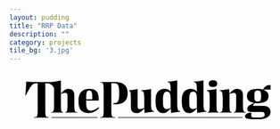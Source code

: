 ```yaml
---
layout: pudding
title: "RRP Data"
description: ""
category: projects
tile_bg: '3.jpg'
---
```


<div class="rrp-pudding">
  <header>
  <a href="https://pudding.cool/" target="_blank" class="logo">
    <!--?xml version="1.0" encoding="utf-8"?-->
    <svg version="1.1" id="Layer_1" xmlns="http://www.w3.org/2000/svg" xmlns:xlink="http://www.w3.org/1999/xlink" x="0px" y="0px" viewBox="0 0 340 60" enable-background="new 0 0 360 70" xml:space="preserve">
      <g>
        <path d="M47.759,56.812c-2.5-0.199-15.501-0.199-18.001,0v-0.449l2.05-0.301c1.8-0.25,2.45-1.35,2.45-9.351V15.061h-1.85
          c-3.6,0-5.55,1.75-9.701,9.4l-2.85,5.25h-0.5c0.3-3.2,0.95-13.25,1.05-16.601l0.05-0.05c1.8,0.15,9.3,0.5,11.101,0.5h17.551
          c2.3,0,11.05-1.45,13.201-2.15l0.05,0.05v15.852h0.25l0.95-1.101c2.9-3.35,5.3-4.4,8-4.4c4.45,0,7.05,2.351,7.05,7.45v11.551
          c0,7.65,0.75,8.851,2.65,9.201l1.1,0.2v0.449c-2.35-0.199-12.401-0.199-14.751,0v-0.449l0.5-0.15c1.55-0.45,2.25-1.351,2.25-9.251
          v-10.7c0-2.5-0.9-3.4-3.05-3.4c-0.8,0-1.75,0.2-3.15,0.65l-1.8,0.55v12.9c0,7.9,0.6,8.801,2.2,9.251l0.55,0.15v0.449
          c-2.35-0.199-12.401-0.199-14.751,0v-0.449l1.05-0.2c1.95-0.351,2.7-1.551,2.7-9.201V20.811c-2.45-4.6-5.15-5.75-8.65-5.75h-1.95
          v31.651c0,8.001,0.6,9.051,2.4,9.351l1.85,0.301V56.812z M51.009,56.163h55.653v0.649H51.009V56.163z M96.012,51.062
          c-8.551,0-12.301-4.55-12.301-13.801v-1.7c0-8.851,4.3-13.751,13.301-13.751c7.65,0,11.101,3.25,11.101,12.351v1.801H92.962v3.2
          c0,7.101,1.9,9,6,9c2.45,0,5-1.25,7.4-2.9l2-1.35l0.1,1.35l-1.6,1.45C103.913,49.412,100.112,51.062,96.012,51.062z M92.962,34.462
          h7.4v-2.7c0-6.751-1.05-7.951-3.7-7.951c-2.6,0-3.7,1.2-3.7,9.3V34.462z M128.164,56.812c-2.5-0.199-15.751-0.199-18.251,0v-0.449
          l1.85-0.301c1.8-0.3,2.4-1.35,2.4-9.351V23.511c0-8.05-0.6-9.15-2.4-9.4l-1.85-0.25v-0.45c1.35,0.1,7.8,0.15,9,0.15
          c1.45,0,8.05-0.15,9.3-0.15c10.351,0,14.951,5.05,14.951,12.801v1.5c0,7.751-4.55,12.801-14.901,12.801c-0.4,0-1.55,0-2.2-0.05
          v-1.5c0.55,0.05,1.1,0.05,1.5,0.05c3.8,0,5.351-2.9,5.351-10.45v-3.25c0-7.55-1.55-10.451-5.451-10.451c-0.4,0-2.6,0-4.05,0.05
          v31.802c0,8.001,0.65,9.101,2.45,9.351l2.3,0.301V56.812z M131.414,56.163h150.81v0.649h-150.81V56.163z M154.016,51.162
          c-4.4,0-7-2.399-7-7.5V33.161c0-7-0.45-8.55-1.8-9l-0.6-0.2v-0.4c1.8-0.2,8.35-1.1,10.65-1.65v20.902c0,2.5,0.9,3.399,3.05,3.399
          c0.75,0,1.7-0.25,3.1-0.649l1.851-0.5V33.161c0-6.9-0.801-8.2-2.701-8.85l-1.05-0.35v-0.4c2.1-0.2,9.701-1.1,12-1.65v17.901
          c0,6.851,0.75,8.201,2.65,8.801l1.1,0.351v0.449c-2.149,0.15-9.25,1.051-11.551,1.65l-0.35-5.4h-0.25l-1,1.101
          C159.166,50.013,156.766,51.162,154.016,51.162z M186.018,51.162c-5.45,0-9.051-4.45-9.051-13.601v-2.15
          c0-9.5,4.251-13.601,11.051-13.601c2.4,0,4.25,0.5,6.15,2.2l0.8,0.7h0.25v-2.6c0-6.5-0.75-7.701-2.649-8.301l-1.101-0.35v-0.4
          c2.15-0.2,9.451-1.1,11.751-1.65v28.151c0,7.001,0.8,8.451,2.7,9.051l1.05,0.351v0.449c-2.1,0.15-8.95,1.051-11.251,1.65l-0.35-5.4
          h-0.25l-1,1.101C191.168,50.013,188.718,51.162,186.018,51.162z M193.668,45.562l1.55-0.5V33.861c0-6.95-1.35-8.8-4.6-8.8
          c-3.301,0-4.65,2.6-4.65,9.55v3.7c0,6.2,1.45,7.9,4.5,7.9C191.318,46.212,192.318,46.013,193.668,45.562z M217.72,51.162
          c-5.45,0-9.001-4.45-9.001-13.601v-2.15c0-9.5,4.2-13.601,11.001-13.601c2.45,0,4.2,0.6,6.15,2.2l0.85,0.7h0.25v-2.6
          c0-6.5-0.8-7.65-2.7-8.301l-1.05-0.35v-0.4c2.101-0.2,9.451-1.1,11.751-1.65v28.151c0,7.001,0.75,8.451,2.65,9.051l1.1,0.351v0.449
          c-2.15,0.15-9,1.051-11.301,1.65l-0.35-5.4h-0.25l-1,1.101C222.87,50.013,220.47,51.162,217.72,51.162z M225.37,45.562l1.6-0.5
          V33.861c0-6.95-1.35-8.8-4.65-8.8c-3.25,0-4.6,2.6-4.6,9.55v3.7c0,6.2,1.399,7.9,4.45,7.9
          C223.02,46.212,224.02,46.013,225.37,45.562z M253.472,50.662c-2.15-0.199-11.551-0.199-13.751,0v-0.449l0.55-0.15
          c1.601-0.45,2.2-1.351,2.2-9.251v-7.65c0-6.9-0.75-8.25-2.649-8.85l-1.101-0.35v-0.4c2.15-0.2,9.7-1.1,12.001-1.65v18.901
          c0,7.9,0.7,8.801,2.25,9.251l0.5,0.15V50.662z M241.371,15.36c0-2.6,1.6-4.1,5.101-4.1c3.55,0,5.1,1.5,5.1,4.1
          c0,2.55-1.55,4.1-5.1,4.1C242.971,19.46,241.371,17.911,241.371,15.36z M286.523,50.662c-2.35-0.199-12.4-0.199-14.751,0v-0.449
          l0.5-0.15c1.551-0.45,2.251-1.351,2.251-9.251v-10.7c0-2.5-0.9-3.4-3.051-3.4c-0.8,0-1.75,0.2-3.15,0.65l-1.8,0.55v12.9
          c0,7.9,0.6,8.801,2.2,9.251l0.55,0.15v0.449c-2.35-0.199-12.4-0.199-14.751,0v-0.449l1.051-0.2c1.949-0.351,2.7-1.551,2.7-9.201
          v-7.65c0-6.9-0.801-8.2-2.7-8.85l-1.051-0.35v-0.4c2.101-0.2,9.201-1.1,11.501-1.65l0.35,5.401h0.25l1-1.101
          c2.951-3.25,5.4-4.4,8.101-4.4c4.45,0,7.051,2.351,7.051,7.45v11.551c0,7.65,0.75,8.851,2.65,9.201l1.1,0.2V50.662z
           M302.175,58.562h-4.65c-10.451,0-12.301-1.35-12.301-3.45v-0.199c0-1.851,2.55-4.351,7.301-4.351h0.25v3.4c0,1.8,1,2.6,4.75,2.6
          h4.65c5.05,0,6.851-1.3,6.851-3.2v-0.399c0-1.801-0.851-3.2-3.501-3.2h-13.301c-2.75,0-4.2-1.301-4.2-3.7v-0.15
          c0-1.95,1.2-3.55,4.751-5.4l3-1.55v-0.5c-5.65-1-8.2-3.45-8.2-7.851v-0.25c0-5.55,4.149-8.551,13.101-8.551
          c2.45,0,4.45,0.25,6.45,0.8l0.15-0.35c1.7-3.4,3.95-5.05,8-5.05h0.9v5.35h-5.601c-0.5,0-1.851,0.1-2.25,0.2l-0.351,0.05v0.5
          c3.801,1.1,5.751,3.55,5.751,7.05v0.25c0,5.551-4.15,8.551-13.051,8.551c-1.351,0-2.551-0.101-3.75-0.25l-0.9,1.1
          c-0.851,1-1.05,1.5-1.05,1.8c0,0.351,0.199,0.5,0.6,0.5h11.65c5.851,0,8.901,2.95,8.901,7.401v0.35
          C316.126,55.312,310.275,58.562,302.175,58.562z M304.725,30.861v-0.75c0-4.7-0.85-6.3-4.05-6.3c-3.25,0-4.101,1.6-4.101,6.3v0.75
          c0,4.65,0.9,6.301,4.101,6.301S304.725,35.512,304.725,30.861z"></path>
      </g>
    </svg>
  </a>
  </header>
</div>

